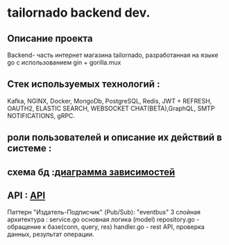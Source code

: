 # tailornado backend dev.
## Описание проекта
   Backend- часть интернет магазина tailornado, разработанная на языке go с использованием gin + gorilla.mux
## Стек используемых технологий :
   Kafka, NGINX, Docker, MongoDb, PostgreSQL, Redis, JWT + REFRESH, OAUTH2, ELASTIC SEARCH, WEBSOCKET CHAT(BETA),GraphQL, SMTP NOTIFICATIONS, gRPC.
## роли пользователей и  описание их действий в системе :
## схема бд :[диаграмма зависимостей](https://dbdiagram.io/d/67e14f9975d75cc8443d6fe0)
## API : [API](https://drive.google.com/file/d/1057l-up2nKAML1gSnxQFe91tPad1152u/view?usp=sharing)

Паттерн "Издатель-Подписчик" (Pub/Sub): "eventbus"
3 слойная архитектура :
    service.go основная логика (model)
    repository.go - обращение к базе(conn, query, res)
    handler.go - rest API, проверка данных, результат операции.
